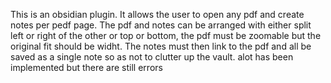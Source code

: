 This is an obsidian plugin. It allows the user to open any pdf and create notes per pedf page. The pdf and notes can be arranged with either split left or right of the other or top or bottom, the pdf must be zoomable but the original fit should be widht. The notes must then link to the pdf and all be saved as a single note so as not to clutter up the vault. alot has been implemented but there are still errors
